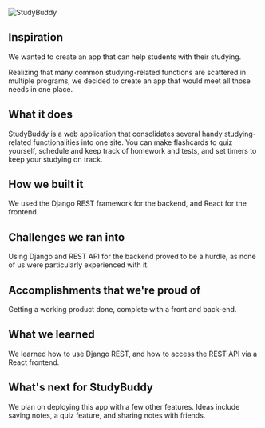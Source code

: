 ![StudyBuddy](https://i.imgur.com/8qCvNI5.png)

## Inspiration
We wanted to create an app that can help students with their studying. 

Realizing that many common studying-related functions are scattered in multiple programs, we decided to create an app that would meet all those needs in one place.

## What it does
StudyBuddy is a web application that consolidates several handy studying-related functionalities into one site. You can make flashcards to quiz yourself, schedule and keep track of homework and tests, and set timers to keep your studying on track.

## How we built it
We used the Django REST framework for the backend, and React for the frontend.

## Challenges we ran into
Using Django and REST API for the backend proved to be a hurdle, as none of us were particularly experienced with it.

## Accomplishments that we're proud of
Getting a working product done, complete with a front and back-end.

## What we learned
We learned how to use Django REST, and how to access the REST API via a React frontend.

## What's next for StudyBuddy
We plan on deploying this app with a few other features. Ideas include saving notes, a quiz feature, and sharing notes with friends.